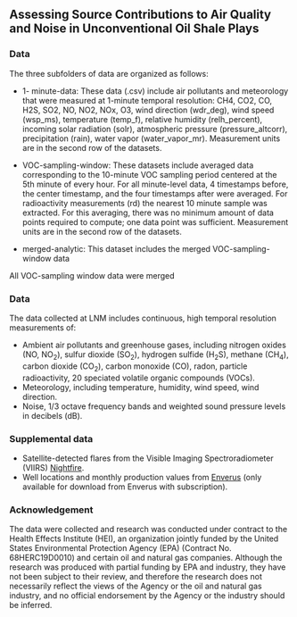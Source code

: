 ## Assessing Source Contributions to Air Quality and Noise in Unconventional Oil Shale Plays

### Data

The three subfolders of data are organized as follows:

- 1- minute-data: These data (.csv) include air pollutants and meteorology that were measured at 1-minute temporal resolution: CH4, CO2, CO, H2S, SO2, NO, NO2, NOx, O3, wind direction (wdr_deg), wind speed (wsp_ms), temperature (temp_f), relative humidity (relh_percent), incoming solar radiation (solr), atmospheric pressure (pressure_altcorr), precipitation (rain), water vapor (water_vapor_mr). Measurement units are in the second row of the datasets.

- VOC-sampling-window: These datasets include averaged data corresponding to the 10-minute VOC sampling period centered at the 5th minute of every hour. For all minute-level data, 4 timestamps before, the center timestamp, and the four timestamps after were averaged. For radioactivity measurements (rd) the nearest 10 minute sample was extracted. For this averaging, there was no minimum amount of data points required to compute; one data point was sufficient. Measurement units are in the second row of the datasets.

- merged-analytic: This dataset includes the merged VOC-sampling-window data 

All VOC-sampling window data were merged 

### Data
The data collected at LNM includes continuous, high temporal resolution measurements of:
- Ambient air pollutants and greenhouse gases, including nitrogen oxides (NO, NO<sub>2</sub>), sulfur dioxide (SO<sub>2</sub>), hydrogen sulfide (H<sub>2</sub>S), methane (CH<sub>4</sub>), carbon dioxide (CO<sub>2</sub>), carbon monoxide (CO), radon, particle radioactivity, 20 speciated volatile organic compounds (VOCs).
- Meteorology, including temperature, humidity, wind speed, wind direction.
- Noise, 1/3 octave frequency bands and weighted sound pressure levels in decibels (dB).

### Supplemental data
- Satellite-detected flares from the Visible Imaging Spectroradiometer (VIIRS) [Nightfire](https://eogdata.mines.edu/products/vnf/).
- Well locations and monthly production values from [Enverus](https://www.enverus.com/) (only available for download from Enverus with subscription). 

### Acknowledgement
The data were collected and research was conducted under contract to the Health Effects Institute (HEI), an organization jointly funded by the United States Environmental Protection Agency (EPA) (Contract No. 68HERC19D0010) and certain oil and natural gas companies. Although the research was produced with partial funding by EPA and industry, they have not been subject to their review, and therefore the research does not necessarily reflect the views of the Agency or the oil and natural gas industry, and no official endorsement by the Agency or the industry should be inferred.
